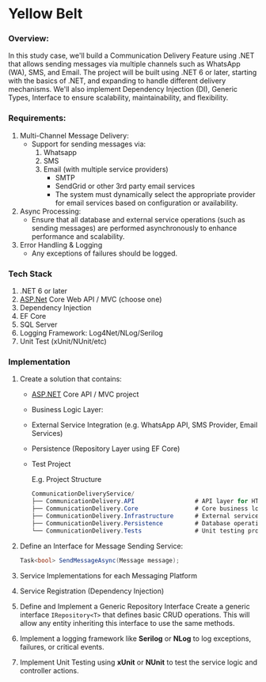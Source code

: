 # Yellow Belt

### Overview:

In this study case, we'll build a Communication Delivery Feature using .NET that allows sending messages via multiple channels such as WhatsApp (WA), SMS, and Email. The project will be built using .NET 6  or later, starting with the basics of .NET, and expanding to handle different delivery mechanisms. We'll also implement Dependency Injection (DI), Generic Types, Interface to ensure scalability, maintainability, and flexibility.

### Requirements:

1. Multi-Channel Message Delivery:
    - Support  for sending messages via:
        1. Whatsapp
        2. SMS
        3. Email (with multiple service providers)
            - SMTP
            - SendGrid or other 3rd party email services
            - The system must dynamically select the appropriate provider for email services based on configuration or availability.
2. Async Processing:
    - Ensure that all database and external service operations (such as sending messages) are performed asynchronously to enhance performance and scalability.
3. Error Handling & Logging
    - Any exceptions of failures should be logged.

### Tech Stack

1. .NET 6 or later
2. [ASP.Net](http://ASP.Net) Core Web API / MVC (choose one)
3. Dependency Injection
4. EF Core
5. SQL Server
6. Logging Framework: Log4Net/NLog/Serilog
7. Unit Test (xUnit/NUnit/etc)

### Implementation

1. Create a solution that contains:
    - [ASP.NET](http://ASP.NET) Core API / MVC project
    - Business Logic Layer:
    - External Service Integration (e.g. WhatsApp API, SMS Provider, Email Services)
    - Persistence (Repository Layer using EF Core)
    - Test Project
        
        E.g. Project Structure
        
        ```csharp
        CommunicationDeliveryService/
        ├── CommunicationDelivery.API                 # API layer for HTTP endpoints
        ├── CommunicationDelivery.Core                # Core business logic and models
        ├── CommunicationDelivery.Infrastructure      # External service integrations
        ├── CommunicationDelivery.Persistence         # Database operations
        └── CommunicationDelivery.Tests               # Unit testing project
        ```
        
2. Define an Interface for Message Sending Service:
    
    ```csharp
    Task<bool> SendMessageAsync(Message message);
    ```
    
3. Service Implementations for each Messaging Platform
4. Service Registration (Dependency Injection)
5. Define and Implement a Generic Repository Interface
Create a generic interface `IRepository<T>` that defines basic CRUD operations. This will allow any entity inheriting this interface to use the same methods.
6. Implement a logging framework like **Serilog** or **NLog** to log exceptions, failures, or critical events.
7. Implement Unit Testing using **xUnit** or **NUnit** to test the service logic and controller actions.
